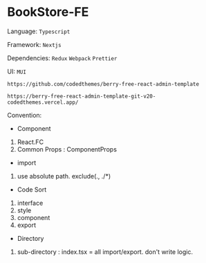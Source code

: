# BookStore-FE

Language: `Typescript`

Framework: `Nextjs`

Dependencies: `Redux` `Webpack` `Prettier`

UI: `MUI`

`https://github.com/codedthemes/berry-free-react-admin-template`

`https://berry-free-react-admin-template-git-v20-codedthemes.vercel.app/`

Convention:

- Component

1. React.FC
2. Common Props : ComponentProps

- import

1. use absolute path. exclude(., ./\*)

- Code Sort

1. interface
2. style
3. component
4. export

- Directory

1. sub-directory : index.tsx = all import/export. don't write logic.
